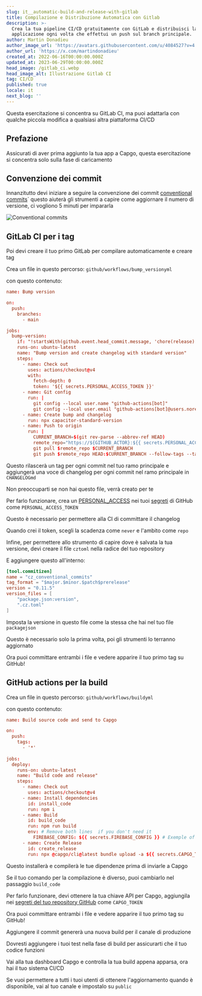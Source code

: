 ```yaml
---
slug: it__automatic-build-and-release-with-gitlab
title: Compilazione e Distribuzione Automatica con Gitlab
description: >-
  Crea la tua pipeline CI/CD gratuitamente con GitLab e distribuisci la tua
  applicazione ogni volta che effettui un push sul branch principale.
author: Martin Donadieu
author_image_url: 'https://avatars.githubusercontent.com/u/4084527?v=4'
author_url: 'https://x.com/martindonadieu'
created_at: 2022-06-16T00:00:00.000Z
updated_at: 2023-06-29T00:00:00.000Z
head_image: /gitlab_ci.webp
head_image_alt: Illustrazione Gitlab CI
tag: CI/CD
published: true
locale: it
next_blog: ''
---
```


Questa esercitazione si concentra su GitLab CI, ma puoi adattarla con qualche piccola modifica a qualsiasi altra piattaforma CI/CD

## Prefazione

Assicurati di aver prima aggiunto la tua app a Capgo, questa esercitazione si concentra solo sulla fase di caricamento

## Convenzione dei commit

Innanzitutto devi iniziare a seguire la convenzione dei commit [conventional commits](https://wwwconventionalcommitsorg/en/v100/)\` questo aiuterà gli strumenti a capire come aggiornare il numero di versione, ci vogliono 5 minuti per impararla

![Conventional commits](/conventional_commitswebp)

## GitLab CI per i tag

Poi devi creare il tuo primo GitLab per compilare automaticamente e creare tag

Crea un file in questo percorso: `github/workflows/bump_versionyml`

con questo contenuto:

```toml
name: Bump version

on:
  push:
    branches:
      - main

jobs:
  bump-version:
    if: "!startsWith(github.event.head_commit.message, 'chore(release):')"
    runs-on: ubuntu-latest
    name: "Bump version and create changelog with standard version"
    steps:
      - name: Check out
        uses: actions/checkout@v4
        with:
          fetch-depth: 0
          token: '${{ secrets.PERSONAL_ACCESS_TOKEN }}'
      - name: Git config
        run: |
          git config --local user.name "github-actions[bot]"
          git config --local user.email "github-actions[bot]@users.noreply.github.com"
      - name: Create bump and changelog
        run: npx capacitor-standard-version
      - name: Push to origin
        run: |
          CURRENT_BRANCH=$(git rev-parse --abbrev-ref HEAD)
          remote_repo="https://${GITHUB_ACTOR}:${{ secrets.PERSONAL_ACCESS_TOKEN }}@github.com/${GITHUB_REPOSITORY}.git"
          git pull $remote_repo $CURRENT_BRANCH
          git push $remote_repo HEAD:$CURRENT_BRANCH --follow-tags --tags
```

Questo rilascerà un tag per ogni commit nel tuo ramo principale e aggiungerà una voce di changelog per ogni commit nel ramo principale in `CHANGELOGmd`

Non preoccuparti se non hai questo file, verrà creato per te

Per farlo funzionare, crea un [PERSONAL_ACCESS](https://docsgithubcom/en/authentication/keeping-your-account-and-data-secure/creating-a-personal-access-token/) nei tuoi [segreti](https://docsgithubcom/en/actions/security-guides/encrypted-secrets "GitHub secrets") di GitHub come `PERSONAL_ACCESS_TOKEN`

Questo è necessario per permettere alla CI di committare il changelog

Quando crei il token, scegli la scadenza come `never` e l'ambito come `repo`

Infine, per permettere allo strumento di capire dove è salvata la tua versione, devi creare il file `cztoml` nella radice del tuo repository

E aggiungere questo all'interno:

```toml
[tool.commitizen]
name = "cz_conventional_commits"
tag_format = "$major.$minor.$patch$prerelease"
version = "0.11.5"
version_files = [
    "package.json:version",
    ".cz.toml"
]
```

Imposta la versione in questo file come la stessa che hai nel tuo file `packagejson`

Questo è necessario solo la prima volta, poi gli strumenti lo terranno aggiornato

Ora puoi committare entrambi i file e vedere apparire il tuo primo tag su GitHub!

## GitHub actions per la build

Crea un file in questo percorso: `github/workflows/buildyml`

con questo contenuto:

```toml
name: Build source code and send to Capgo

on:
  push:
    tags:
      - '*'
      
jobs:
  deploy:
    runs-on: ubuntu-latest
    name: "Build code and release"
    steps:
      - name: Check out
        uses: actions/checkout@v4
      - name: Install dependencies
        id: install_code
        run: npm i
      - name: Build
        id: build_code
        run: npm run build
        env: # Remove both lines  if you don't need it
          FIREBASE_CONFIG: ${{ secrets.FIREBASE_CONFIG }} # Exemple of env var coming from a secret
      - name: Create Release
        id: create_release
        run: npx @capgo/cli@latest bundle upload -a ${{ secrets.CAPGO_TOKEN }} -c production
```

Questo installerà e compilerà le tue dipendenze prima di inviarle a Capgo

Se il tuo comando per la compilazione è diverso, puoi cambiarlo nel passaggio `build_code`

Per farlo funzionare, devi ottenere la tua chiave API per Capgo, aggiungila nei [segreti del tuo repository GitHub](https://docsgithubcom/en/actions/security-guides/encrypted-secrets/) come `CAPGO_TOKEN`

Ora puoi committare entrambi i file e vedere apparire il tuo primo tag su GitHub!

Aggiungere il commit genererà una nuova build per il canale di produzione

Dovresti aggiungere i tuoi test nella fase di build per assicurarti che il tuo codice funzioni

Vai alla tua dashboard Capgo e controlla la tua build appena apparsa, ora hai il tuo sistema CI/CD

Se vuoi permettere a tutti i tuoi utenti di ottenere l'aggiornamento quando è disponibile, vai al tuo canale e impostalo su `public`